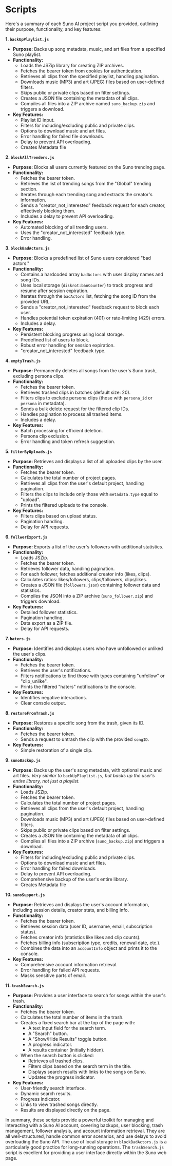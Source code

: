 # Scripts

Here's a summary of each Suno AI project script you provided, outlining their purpose, functionality, and key features:

**1. `backUpPlaylist.js`**

* **Purpose:** Backs up song metadata, music, and art files from a specified Suno playlist.
* **Functionality:**
  * Loads the JSZip library for creating ZIP archives.
  * Fetches the bearer token from cookies for authentication.
  * Retrieves all clips from the specified playlist, handling pagination.
  * Downloads music (MP3) and art (JPEG) files based on user-defined filters.
  * Skips public or private clips based on filter settings.
  * Creates a JSON file containing the metadata of all clips.
  * Compiles all files into a ZIP archive named `suno_backup.zip` and triggers a download.
* **Key Features:**
  * Playlist ID input.
  * Filters for including/excluding public and private clips.
  * Options to download music and art files.
  * Error handling for failed file downloads.
  * Delay to prevent API overloading.
  * Creates Metadata file

**2. `blockAllTrenders.js`**

* **Purpose:** Blocks all users currently featured on the Suno trending page.
* **Functionality:**
  * Fetches the bearer token.
  * Retrieves the list of trending songs from the "Global" trending section.
  * Iterates through each trending song and extracts the creator's information.
  * Sends a "creator\_not\_interested" feedback request for each creator, effectively blocking them.
  * Includes a delay to prevent API overloading.
* **Key Features:**
  * Automated blocking of all trending users.
  * Uses the "creator\_not\_interested" feedback type.
  * Error handling.

**3. `blockBadActors.js`**

* **Purpose:** Blocks a predefined list of Suno users considered "bad actors."
* **Functionality:**
  * Contains a hardcoded array `badActors` with user display names and song IDs.
  * Uses local storage (`diskrot:banCounter`) to track progress and resume after session expiration.
  * Iterates through the `badActors` list, fetching the song ID from the provided URL.
  * Sends a "creator\_not\_interested" feedback request to block each user.
  * Handles potential token expiration (401) or rate-limiting (429) errors.
  * Includes a delay.
* **Key Features:**
  * Persistent blocking progress using local storage.
  * Predefined list of users to block.
  * Robust error handling for session expiration.
  * "creator\_not\_interested" feedback type.

**4. `emptyTrash.js`**

* **Purpose:** Permanently deletes all songs from the user's Suno trash, excluding persona clips.
* **Functionality:**
  * Fetches the bearer token.
  * Retrieves trashed clips in batches (default size: 20).
  * Filters clips to exclude persona clips (those with `persona_id` or `persona` in metadata).
  * Sends a bulk delete request for the filtered clip IDs.
  * Handles pagination to process all trashed items.
  * Includes a delay.
* **Key Features:**
  * Batch processing for efficient deletion.
  * Persona clip exclusion.
  * Error handling and token refresh suggestion.

**5. `filterByUploads.js`**

* **Purpose:** Retrieves and displays a list of all uploaded clips by the user.
* **Functionality:**
  * Fetches the bearer token.
  * Calculates the total number of project pages.
  * Retrieves all clips from the user's default project, handling pagination.
  * Filters the clips to include only those with `metadata.type` equal to "upload".
  * Prints the filtered uploads to the console.
* **Key Features:**
  * Filters clips based on upload status.
  * Pagination handling.
  * Delay for API requests.

**6. `follwerExport.js`**

* **Purpose:** Exports a list of the user's followers with additional statistics.
* **Functionality:**
  * Loads JSZip.
  * Fetches the bearer token.
  * Retrieves follower data, handling pagination.
  * For each follower, fetches additional creator info (likes, clips).
  * Calculates ratios: likes/followers, clips/followers, clips/likes.
  * Creates a JSON file (`followers.json`) containing follower data and statistics.
  * Compiles the JSON into a ZIP archive (`suno_follower.zip`) and triggers download.
* **Key Features:**
  * Detailed follower statistics.
  * Pagination handling.
  * Data export as a ZIP file.
  * Delay for API requests.

**7. `haters.js`**

* **Purpose:** Identifies and displays users who have unfollowed or unliked the user's clips.
* **Functionality:**
  * Fetches the bearer token.
  * Retrieves the user's notifications.
  * Filters notifications to find those with types containing "unfollow" or "clip\_unlike".
  * Prints the filtered "haters" notifications to the console.
* **Key Features:**
  * Identifies negative interactions.
  * Clear console output.

**8. `restoreFromTrash.js`**

* **Purpose:** Restores a specific song from the trash, given its ID.
* **Functionality:**
  * Fetches the bearer token.
  * Sends a request to untrash the clip with the provided `songID`.
* **Key Features:**
  * Simple restoration of a single clip.

**9. `sunoBackup.js`**

* **Purpose:** Backs up the user's song metadata, with optional music and art files.  *Very similar to* `backUpPlaylist.js`, *but backs up the user's entire library, not just a playlist.*
* **Functionality:**
  * Loads JSZip.
  * Fetches the bearer token.
  * Calculates the total number of project pages.
  * Retrieves all clips from the user's default project, handling pagination.
  * Downloads music (MP3) and art (JPEG) files based on user-defined filters.
  * Skips public or private clips based on filter settings.
  * Creates a JSON file containing the metadata of all clips.
  * Compiles all files into a ZIP archive (`suno_backup.zip`) and triggers a download.
* **Key Features:**
  * Filters for including/excluding public and private clips.
  * Options to download music and art files.
  * Error handling for failed downloads.
  * Delay to prevent API overloading.
  * Comprehensive backup of the user's entire library.
  * Creates Metadata file

**10. `sunoSupport.js`**

* **Purpose:** Retrieves and displays the user's account information, including session details, creator stats, and billing info.
* **Functionality:**
  * Fetches the bearer token.
  * Retrieves session data (user ID, username, email, subscription status).
  * Fetches creator info (statistics like likes and clip counts).
  * Fetches billing info (subscription type, credits, renewal date, etc.).
  * Combines the data into an `accountInfo` object and prints it to the console.
* **Key Features:**
  * Comprehensive account information retrieval.
  * Error handling for failed API requests.
  * Masks sensitive parts of email.

**11. `trashSearch.js`**

* **Purpose:** Provides a user interface to search for songs within the user's trash.
* **Functionality:**
  * Fetches the bearer token.
  * Calculates the total number of items in the trash.
  * Creates a fixed search bar at the top of the page with:
    * A text input field for the search term.
    * A "Search" button.
    * A "Show/Hide Results" toggle button.
    * A progress indicator.
    * A results container (initially hidden).
  * When the search button is clicked:
    * Retrieves all trashed clips.
    * Filters clips based on the search term in the title.
    * Displays search results with links to the songs on Suno.
    * Updates the progress indicator.
* **Key Features:**
  * User-friendly search interface.
  * Dynamic search results.
  * Progress indicator.
  * Links to view trashed songs directly.
  * Results are displayed directly on the page.

In summary, these scripts provide a powerful toolkit for managing and interacting with a Suno AI account, covering backups, user blocking, trash management, follower analysis, and account information retrieval. They are all well-structured, handle common error scenarios, and use delays to avoid overloading the Suno API.  The use of local storage in `blockBadActors.js` is a particularly good practice for long-running operations. The `trashSearch.js` script is excellent for providing a user interface directly within the Suno web page.
